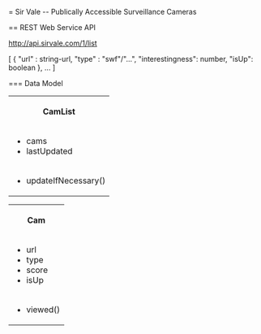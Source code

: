 = Sir Vale -- Publically Accessible Surveillance Cameras

== REST Web Service API

http://api.sirvale.com/1/list

[
  {
    "url" : string-url,
    "type" : "swf"/"...",
    "interestingness": number,
    "isUp": boolean
  },
  ...
]

=== Data Model

<table><tr><th>

CamList

</th></tr><tr><td>

* cams
* lastUpdated

</td></tr><tr><td>

* updateIfNecessary()

</td></tr></table>
<table><tr><th>

Cam

</th></tr><tr><td>

* url
* type
* score
* isUp

</td></tr><tr><td>

* viewed()

</td></tr></table>







